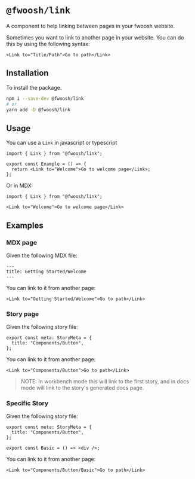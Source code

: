 # `@fwoosh/link`

A component to help linking between pages in your fwoosh website.

Sometimes you want to link to another page in your website.
You can do this by using the following syntax:

```tsx
<Link to="Title/Path">Go to path</Link>
```

## Installation

To install the package.

```sh
npm i --save-dev @fwoosh/link
# or
yarn add -D @fwoosh/link
```

## Usage

You can use a `Link` in javascript or typescript

```tsx SomeFile.tsx
import { Link } from "@fwoosh/link";

export const Example = () => {
  return <Link to="Welcome">Go to welcome page</Link>;
};
```

Or in MDX:

```mdx Page.mdx
import { Link } from "@fwoosh/link";

<Link to="Welcome">Go to welcome page</Link>
```

## Examples

### MDX page

Given the following MDX file:

```mdx Page.mdx
---
title: Getting Started/Welcome
---
```

You can link to it from another page:

```tsx AnotherPage.mdx
<Link to="Getting Started/Welcome">Go to path</Link>
```

### Story page

Given the following story file:

```tsx Example.stories.tsx
export const meta: StoryMeta = {
  title: "Components/Button",
};
```

You can link to it from another page:

```tsx AnotherPage.mdx
<Link to="Components/Button">Go to path</Link>
```

> NOTE: In workbench mode this will link to the first story,
> and in docs mode will link to the story's generated docs page.

### Specific Story

Given the following story file:

```tsx Example.stories.tsx
export const meta: StoryMeta = {
  title: "Components/Button",
};

export const Basic = () => <div />;
```

You can link to it from another page:

```tsx AnotherPage.mdx
<Link to="Components/Button/Basic">Go to path</Link>
```
